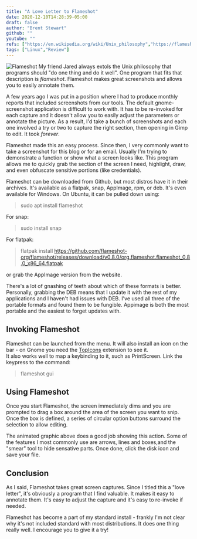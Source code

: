 ```yaml
---
title: "A Love Letter to Flameshot"
date: 2020-12-10T14:28:39-05:00
draft: false
author: "Brent Stewart"
github: ""
youtube: ""
refs: ["https://en.wikipedia.org/wiki/Unix_philosophy","https://flameshot.org/"]
tags: ["Linux","Review"]
---
```

![Flameshot](https://flameshot.org/media/animatedUsage.gif#floatright) My friend Jared always extols the Unix philosophy that programs should "do one thing and do it well".  One program that fits that description is _flameshot_.  Flameshot makes great screenshots and allows you to easily annotate them.

A few years ago I was put in a position where I had to produce monthly reports that included screenshots from our tools.  The default gnome-screenshot application is difficult to work with.  It has to be re-invoked for each capture and it doesn't allow you to easily adjust the parameters or annotate the picture.  As a result, I'd take a bunch of screenshots and each one involved a try or two to capture the right section, then opening in Gimp to edit.  It took _forever_.

Flameshot made this an easy process.  Since then, I very commonly want to take a screenshot for this blog or for an email.  Usually I'm trying to demonstrate a function or show what a screen looks like.  This program allows me to quickly grab the section of the screen I need, highlight, draw, and even obfuscate sensitive portions (like credentials).

Flameshot can be downloaded from Github, but most distros have it in their archives.  It's available as a flatpak, snap, AppImage, rpm, or deb.  It's even available for Windows.  On Ubuntu, it can be pulled down using:
> sudo apt install flameshot  

For snap:
> sudo install snap

For flatpak:
>flatpak install https://github.com/flameshot-org/flameshot/releases/download/v0.8.0/org.flameshot.flameshot_0.8.0_x86_64.flatpak  

or grab the AppImage version from the website.

There's a lot of gnashing of teeth about which of these formats is better.  Personally, grabbing the DEB means that I update it with the rest of my applications and I haven't had issues with DEB.  I've used all three of the portable formats and found them to be fungible.  Appimage is both the most portable and the easiest to forget updates with.
 
## Invoking Flameshot
Flameshot can be launched from the menu.  It will also install an icon on the bar - on Gnome you need the [TopIcons](https://extensions.gnome.org/extension/1031/topicons/) extension to see it.  
It also works well to map a keybinding to it, such as PrintScreen.  Link the keypress to the command:
> flameshot gui

## Using Flameshot
Once you start Flameshot, the screen immediately dims and you are prompted to drag a box around the area of the screen you want to snip.  Once the box is defined, a series of circular option buttons surround the selection to allow editing.

The animated graphic above does a good job showing this action.  Some of the features I most commonly use are arrows, lines and boxes,and the "smear" tool to hide sensative parts.  Once done, click the disk icon and save your file.

## Conclusion
As I said, Flameshot takes great screen captures.  Since I titled this a "love letter", it's obviously a program that I find valuable.  It makes it easy to annotate them.  It's easy to adjust the capture and it's easy to re-invoke if needed.

Flameshot has become a part of my standard install - frankly I'm not clear why it's not included standard with most distributions.  It does one thing really well.  I encourage you to give it a try!